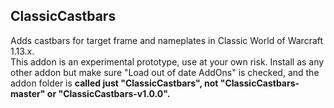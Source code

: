 ## ClassicCastbars
Adds castbars for target frame and nameplates in Classic World of Warcraft 1.13.x.  
This addon is an experimental prototype, use at your own risk. Install as any other addon but make sure "Load out of date AddOns" is checked, and the
addon folder is **called just "ClassicCastbars", not "ClassicCastbars-master" or "ClassicCastbars-v1.0.0".**
